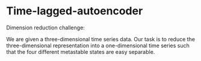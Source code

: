 # Time-lagged-autoencoder
Dimension reduction challenge:

We are given a three-dimensional time series data. Our task is to reduce the three-dimensional representation into a one-dimensional time series such that the four different metastable states are easy separable.
